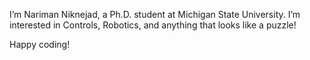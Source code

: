 I’m Nariman Niknejad, a Ph.D. student at Michigan State University. 
I’m interested in Controls, Robotics, and anything that looks like a puzzle!

Happy coding!


